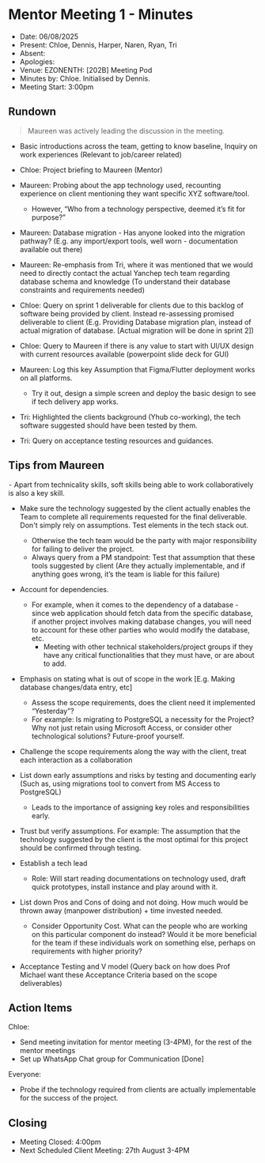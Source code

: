 # Mentor Meeting 1 - Minutes

- Date: 06/08/2025
- Present: Chloe, Dennis, Harper, Naren, Ryan, Tri
- Absent:
- Apologies:
- Venue: EZONENTH: [202B] Meeting Pod
- Minutes by: Chloe. Initialised by Dennis. 
- Meeting Start: 3:00pm

## Rundown
> Maureen was actively leading the discussion in the meeting.

- Basic introductions across the team, getting to know baseline, Inquiry on work experiences (Relevant to job/career related)

- Chloe: Project briefing to Maureen (Mentor)

- Maureen: Probing about the app technology used, recounting experience on client mentioning they want specific XYZ software/tool.
    - However, “Who from a technology perspective, deemed it’s fit for purpose?”

- Maureen: Database migration - Has anyone looked into the migration pathway? (E.g. any import/export tools, well worn - documentation
available out there)

- Maureen: Re-emphasis from Tri, where it was mentioned that we would need to directly contact the actual Yanchep tech team regarding
database schema and knowledge (To understand their database constraints and requirements needed)

- Chloe: Query on sprint 1 deliverable for clients due to this backlog of software being provided by client. Instead re-assessing promised deliverable to client (E.g. Providing Database migration plan, instead of actual migration of database. [Actual migration will be done in sprint 2])

- Chloe: Query to Maureen if there is any value to start with UI/UX design with current resources available (powerpoint slide deck for GUI)

- Maureen: Log this key Assumption that Figma/Flutter deployment works on all platforms.
    - Try it out, design a simple screen and deploy the basic design to see if tech delivery app works.

- Tri: Highlighted the clients background (Yhub co-working), the tech software suggested should have been tested by them.

- Tri: Query on acceptance testing resources and guidances.

## Tips from Maureen
⁃ Apart from technicality skills, soft skills being able to work collaboratively is also a key skill.

- Make sure the technology suggested by the client actually enables the Team to complete all requirements requested for the final deliverable. Don't simply rely on assumptions. Test elements in the tech stack out. 
    - Otherwise the tech team would be the party with major responsibility for failing to deliver the project.
    - Always query from a PM standpoint: Test that assumption that these tools suggested by client (Are they actually implementable, and if anything goes wrong, it’s the team is liable for this failure)
    
- Account for dependencies.
    - For example, when it comes to the dependency of a database - since web application should fetch data from the specific database, if another project involves making database changes, you will need to account for these other parties who would modify the database, etc.         
        - Meeting with other technical stakeholders/project groups if they have any critical functionalities that they must have, or are about to add.
        
- Emphasis on stating what is out of scope in the work [E.g. Making database changes/data entry, etc]
    - Assess the scope requirements, does the client need it implemented “Yesterday”?
    - For example: Is migrating to PostgreSQL a necessity for the Project? Why not just retain using Microsoft Access, or consider other technological solutions? Future-proof yourself.

- Challenge the scope requirements along the way with the client, treat each interaction as a collaboration

- List down early assumptions and risks by testing and documenting early (Such as, using migrations tool to convert from MS
Access to PostgreSQL) 
    - Leads to the importance of assigning key roles and responsibilities early.
    
- Trust but verify assumptions. For example: The assumption that the technology suggested by the client is the most optimal for this project should be confirmed through testing.

- Establish a tech lead 
    - Role: Will start reading documentations on technology used, draft quick prototypes, install instance and play around with it.
    
- List down Pros and Cons of doing and not doing. How much would be thrown away (manpower distribution) + time invested
needed.
    - Consider Opportunity Cost. What can the people who are working on this particular component do instead? Would it be more beneficial for the team if these individuals work on something else, perhaps on requirements with higher priority?
    
- Acceptance Testing and V model (Query back on how does Prof Michael want these Acceptance Criteria based on the scope deliverables)

## Action Items
Chloe: 
- Send meeting invitation for mentor meeting (3-4PM), for the rest of the mentor meetings
- Set up WhatsApp Chat group for Communication [Done]

Everyone: 
- Probe if the technology required from clients are actually implementable for the success of the project. 

## Closing
- Meeting Closed: 4:00pm
- Next Scheduled Client Meeting: 27th August 3-4PM
